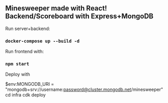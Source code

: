 ## Minesweeper made with React! Backend/Scoreboard with Express+MongoDB

Run server+backend:

### `docker-compose up --build -d`

Run frontend with:

### `npm start`


Deploy with

$env:MONGODB_URI = "mongodb+srv://username:password@cluster.mongodb.net/minesweeper"
cd infra
cdk deploy